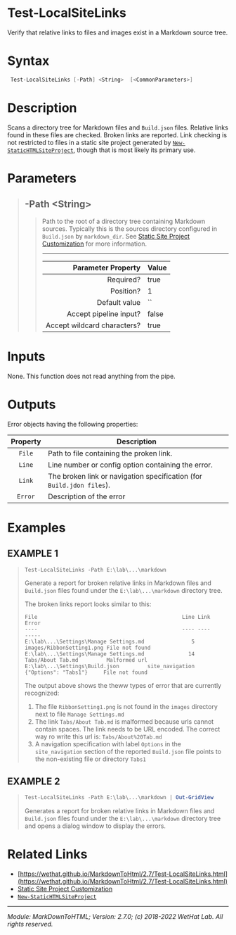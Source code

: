 ﻿# Test-LocalSiteLinks

Verify that relative links to files and images exist in a Markdown
source tree.

# Syntax
```PowerShell
 Test-LocalSiteLinks [-Path] <String>  [<CommonParameters>] 
```


# Description


Scans a directory tree for Markdown files and `Build.json` files. Relative links found in these
files are checked. Broken links are reported. Link checking is not restricted to files in a
static site project generated by [`New-StaticHTMLSiteProject`](New-StaticHTMLSiteProject.md), though that is most likely its
primary use.





# Parameters

<blockquote>



## -Path \<String\>

<blockquote>

Path to the root of a directory tree containing Markdown sources.
Typically this is the sources directory configured in `Build.json` by
`markdown_dir`. See
[Static Site Project Customization](about_MarkdownToHTML.md#static-site-project-customization)
for more information.

---

Parameter Property         | Value
--------------------------:|:----------
Required?                  | true
Position?                  | 1
Default value              | ``
Accept pipeline input?     | false
Accept wildcard characters?| true

</blockquote>


</blockquote>


# Inputs
None. This function does not read anything from the pipe.


# Outputs
Error objects having the following properties:

| Property | Description                                                           |
| :------: | --------------------------------------------------------------------- |
| `File`   | Path to file containing the proken link.                              |
| `Line`   | Line number or config option containing the error.                    |
| `Link`   | The broken link or navigation specification (for `Build.jdon files`). |
| `Error`  | Description of the error                                              |

# Examples


## EXAMPLE 1

> ~~~ PowerShell
> Test-LocalSiteLinks -Path E:\lab\...\markdown
> ~~~
>
> 
> Generate a report for broken relative links in Markdown files and `Build.json`
> files found under the `E:\lab\...\markdown` directory tree.
> 
> The broken links report looks similar to this:
> ~~~
> File                                              Line Link                      Error
> ----                                              ---- ----                      -----
> E:\lab\...\Settings\Manage Settings.md               5 images/RibbonSetting1.png File not found
> E:\lab\...\Settings\Manage Settings.md              14 Tabs/About Tab.md         Malformed url
> E:\lab\...\Settings\Build.json         site_navigation {"Options": "Tabs1"}     File not found
> ~~~
> 
> The output above shows the theww types of error that are currently recognized:
> 1. The file `RibbonSetting1.png` is not found in the `images` directory next
>    to file `Manage Settings.md`
> 2. The link `Tabs/About Tab.md` is malformed because urls cannot contain spaces.
>    The link needs to be URL encoded. The correct way ro write this url is:
>    `Tabs/About%20Tab.md`
> 3. A navigation specification with label `Options` in the `site_navigation`
>    section of the reported `Build.json` file points to the non-existing
>    file or directory `Tabs1`
> 
> 
> 
> 
> 
> 
> 
> 
> 
> 
> 
> 
 
## EXAMPLE 2

> ~~~ PowerShell
> Test-LocalSiteLinks -Path E:\lab\...\markdown | Out-GridView
> ~~~
>
> 
> Generates a report for broken relative links in Markdown files and `Build.json`
> files found under the `E:\lab\...\markdown` directory tree and opens a
> dialog window to display the errors.
> 
> 
> 
> 
> 
> 
> 
> 
> 
> 
> 
> 


# Related Links

* [https://wethat.github.io/MarkdownToHtml/2.7/Test-LocalSiteLinks.html](https://wethat.github.io/MarkdownToHtml/2.7/Test-LocalSiteLinks.html) 
* [Static Site Project Customization](about_MarkdownToHTML.md#static-site-project-customization) 
* [`New-StaticHTMLSiteProject`](New-StaticHTMLSiteProject.md)

---

<cite>Module: MarkDownToHTML; Version: 2.7.0; (c) 2018-2022 WetHat Lab. All rights reserved.</cite>
